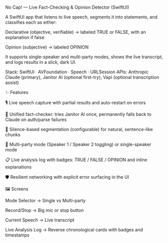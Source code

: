 No Cap! — Live Fact-Checking & Opinion Detector (SwiftUI)

A SwiftUI app that listens to live speech, segments it into statements, and classifies each as either:

Declarative (objective, verifiable) → labeled TRUE or FALSE, with an explanation if false

Opinion (subjective) → labeled OPINION

It supports single-speaker and multi-party modes, shows the live transcript, and logs results in a slick, dark UI.

Stack: SwiftUI · AVFoundation · Speech · URLSession
APIs: Anthropic Claude (primary), Janitor AI (optional first-try), Vapi (optional transcription assist)

✨ Features

🎙️ Live speech capture with partial results and auto-restart on errors

🧠 Unified fact-checker: tries Janitor AI once, permanently falls back to Claude on auth/parse failures

🔁 Silence-based segmentation (configurable) for natural, sentence-like chunks

👥 Multi-party mode (Speaker 1 / Speaker 2 toggling) or single-speaker mode

📋 Live analysis log with badges: TRUE / FALSE / OPINION and inline explanations

🛡️ Resilient networking with explicit error surfacing in the UI

🖼️ Screens

Mode Selector → Single vs Multi-party

Record/Stop → Big mic or stop button

Current Speech → Live transcript

Live Analysis Log → Reverse chronological cards with badges and timestamps
